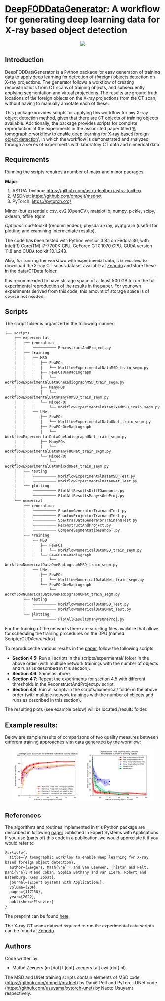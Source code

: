 # <a href="https://www.sciencedirect.com/science/article/pii/S0957417422010429" style="color: black;">DeepFODDataGenerator</a>: A workflow for generating deep learning data for X-ray based object detection

   <p align="center">
   <img src="./images/Workflowv3Applied_simplified.svg">
    </p>
    
## Introduction

DeepFODDataGenerator is a Python package for easy generation of training data to apply deep learning for detection of (foreign) objects detection on X-ray projections. The generator follows a workflow of creating reconstructions from CT scans of training objects, and subsequently applying segmentation and virtual projections. The results are ground truth locations of the foreign objects on the X-ray projections from the CT scan, without having to manually annotate each of these.  

This package provides scripts for applying this workflow for any X-ray object detection method, given that there are CT objects of training objects available. Additionally, the package provides scripts for complete reproduction of the experiments in the associated paper titled '[A tomographic workflow to enable deep learning for X-ray based foreign object detection](https://www.sciencedirect.com/science/article/pii/S0957417422010429)', in which the workflow is demonstrated and analyzed through a series of experiments with laboratory CT data and numerical data.  


## Requirements

Running the scripts requires a number of major and minor packages:

**Major**:
1. ASTRA Toolbox:
https://github.com/astra-toolbox/astra-toolbox
2. MSDNet:
https://github.com/dmpelt/msdnet
3. PyTorch:
https://pytorch.org/

Minor (but essential):
csv, cv2 (OpenCV), matplotlib, numpy, pickle, scipy, sklearn, tiffile, tqdm

*Optional*:
cudatoolkit (recommended), physdata.xray, pyqtgraph (useful for plotting and examining intermediate results),

The code has been tested with Python version 3.8.1 on Fedora 36, with Intel(R) Core(TM) i7-7700K CPU, GeForce GTX 1070 GPU, CUDA version 11.8 and CUDA toolkit 10.1.243.

Also, for running the workflow with experimental data, it is required to download the X-ray CT scans dataset available at [Zenodo](https://zenodo.org/record/5866228) and store these in the data/CTData folder.

It is recommended to have storage space of at least 500 GB to run the full experimental reproduction of the results in the paper. For your own experiments derived from this code, this amount of storage space is of course not needed.

## Scripts

The script folder is organized in the following manner:

```
├── scripts
    ├── experimental
    │   ├── generation
    │   │   └────────── ReconstructAndProject.py
    |   ├── training
    |   │   ├── MSD
    |   │   │   ├── FewFOs
    |   │   │   │   └── WorkflowExperimentalDataMSD_train_segm.py
    |   │   │   ├── FewFOsOneRadiograph
    |   │   │   │   └── WorkflowExperimentalDataOneRadiographMSD_train_segm.py
    |   │   │   ├── ManyFOs
    |   │   │   │   └── WorkflowExperimentalDataManyFOMSD_train_segm.py
    |   │   │   └── MixedFOs
    |   │   │       └── WorkflowExperimentalDataMixedMSD_train_segm.py
    |   │   └── UNet
    |   │       ├── FewFOs
    |   │       │   └── WorkflowExperimentalDataUNet_train_segm.py
    |   │       ├── FewFOsOneRadiograph
    |   │       │   └── WorkflowExperimentalDataOneRadiographUNet_train_segm.py
    |   │       ├── ManyFOs
    |   │       │   └── WorkflowExperimentalDataManyFOUNet_train_segm.py
    |   │       └── MixedFOs
    |   │           └── WorkflowExperimentalDataMixedUNet_train_segm.py
    |   ├── testing
    |   |   ├────────── WorkflowExperimentalDataMSD_Test.py
    |   |   └────────── WorkflowExperimentalDataUNet_Test.py
    |   └── plotting
    |       ├────────── PlotAllResultsDiffFOamounts.py
    |       └────────── PlotAllResultsManyvsOneProj.py
    └── numerical
        ├── generation
        |   ├────────── PhantomGeneratorTrainandTest.py
        |   ├────────── PhantomProjectorTrainandTest.py
        |   ├────────── SpectralDataGeneratorTrainandTest.py
        |   ├────────── ReconstructAndProject.py
        |   └────────── CompareSegmentationsandGT.py
        ├── training
        |   ├── MSD
        |   |   ├── FewFOs
        |   |   |   └── WorkflowNumericalDataMSD_train_segm.py
        |   |   └── FewFOsOneRadiograph
        |   |       └── WorkflowNumericalDataOneRadiographMSD_train_segm.py
        |   └── UNet
        |       ├── FewFOs
        |       |   └── WorkflowNumericalDataUNet_train_segm.py
        |       └── FewFOsOneRadiograph
        |           └── WorkflowNumericalDataOneRadiographUNet_train_segm.py
        ├── testing
        |   ├────────── WorkflowNumericalDataMSD_Test.py
        |   └────────── WorkflowNumericalDataUNet_Test.py
        └── plotting
            └────────── PlotAllResultsManyvsOneProj.py
```    

For the training of the networks there are scripting files available that allows for scheduling the training procedures on the GPU (named ScripterCUDA*coreindex*).

To reproduce the various results in the [paper](https://www.sciencedirect.com/science/article/pii/S0957417422010429), follow the following scripts:
- **Section 4.5:** Run all scripts in the scripts/expermental/ folder in the above order (with multiple network trainings with the number of objects and runs as described in this section).
- **Section 4.6**: Same as above.
- **Section 4.7**: Repeat the experiments for section 4.5 with different thresholds in the ReconstructAndProject.py script.
- **Section 4.8**: Run all scripts in the scripts/numerical/ folder in the above order (with multiple network trainings with the number of objects and runs as described in this section).

The resulting plots (see example below) will be located /results folder.

## Example results:

Below are sample results of comparisons of two quality measures between different training approaches with data generated by the workflow:
   <p align="center">
   <img src="./images/Results_MSDUNET_5Avgs_AvgClassAcc_shaded.png" style="width: 45%">
   <img src="./images/Results_MSDUNET_5Avgs_FPrate_shaded.png" style="width: 45%">
   </p>
   

## References

The algorithms and routines implemented in this Python package are described in following [paper](https://www.sciencedirect.com/science/article/pii/S0957417422010429) published in Expert Systems with Applications. If you use (parts of) this code in a publication, we would appreciate it if you would refer to:

```
@article{,
  title={A tomographic workflow to enable deep learning for X-ray based foreign object detection},
  author={Zeegers, Math{\'e} T and van Leeuwen, Tristan and Pelt, Dani{\"e}l M and Coban, Sophia Bethany and van Liere, Robert and Batenburg, Kees Joost},
  journal={Expert Systems with Applications},
  volume={206},
  pages={117768},
  year={2022},
  publisher={Elsevier}
}
```
The preprint can be found [here](https://arxiv.org/abs/2201.12184).

The X-ray CT scans dataset required to run the experimental data scripts can be found at [Zenodo](https://zenodo.org/record/5866228).


## Authors

Code written by:
- Mathé Zeegers (m [dot] t [dot] zeegers [at] cwi [dot] nl).

The MSD and UNet training scripts contain elements of MSD code (https://github.com/dmpelt/msdnet) by Daniël Pelt and PyTorch UNet code (https://github.com/usuyama/pytorch-unet) by Naoto Usuyama respectively.
